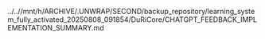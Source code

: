 ../..//mnt/h/ARCHIVE/.UNWRAP/SECOND/backup_repository/learning_system_fully_activated_20250808_091854/DuRiCore/CHATGPT_FEEDBACK_IMPLEMENTATION_SUMMARY.md